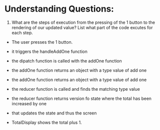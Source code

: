 # Understanding Questions:
1. What are the steps of execution from the pressing of the 1 button to the rendering of our updated value? List what part of the code excutes for each step.
* The user presses the 1 button.
* it triggers the handleAddOne function
* the dipatch function is called with the addOne function
* the addOne function returns an object with a type value of add one
* the addOne function returns an object with a type value of add one
* the reducer function is called and finds the matching type value 
* the reducer function returns version fo state where the total has been increased by one 
* that updates the state and thus the screen

* TotalDisplay shows the total plus 1.
